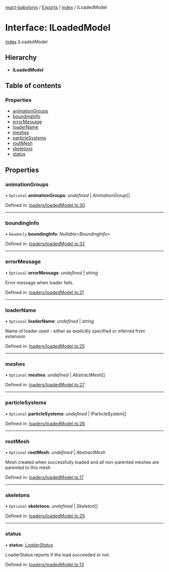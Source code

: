 [react-babylonjs](../README.md) / [Exports](../modules.md) / [index](../modules/index.md) / ILoadedModel

# Interface: ILoadedModel

[index](../modules/index.md).ILoadedModel

## Hierarchy

* **ILoadedModel**

## Table of contents

### Properties

- [animationGroups](index.iloadedmodel.md#animationgroups)
- [boundingInfo](index.iloadedmodel.md#boundinginfo)
- [errorMessage](index.iloadedmodel.md#errormessage)
- [loaderName](index.iloadedmodel.md#loadername)
- [meshes](index.iloadedmodel.md#meshes)
- [particleSystems](index.iloadedmodel.md#particlesystems)
- [rootMesh](index.iloadedmodel.md#rootmesh)
- [skeletons](index.iloadedmodel.md#skeletons)
- [status](index.iloadedmodel.md#status)

## Properties

### animationGroups

• `Optional` **animationGroups**: *undefined* \| *AnimationGroup*[]

Defined in: [loaders/loadedModel.ts:30](https://github.com/brianzinn/react-babylonjs/blob/eba7b00/src/hooks/loaders/loadedModel.ts#L30)

___

### boundingInfo

• `Readonly` **boundingInfo**: *Nullable*<*BoundingInfo*\>

Defined in: [loaders/loadedModel.ts:32](https://github.com/brianzinn/react-babylonjs/blob/eba7b00/src/hooks/loaders/loadedModel.ts#L32)

___

### errorMessage

• `Optional` **errorMessage**: *undefined* \| *string*

Error message when loader fails.

Defined in: [loaders/loadedModel.ts:21](https://github.com/brianzinn/react-babylonjs/blob/eba7b00/src/hooks/loaders/loadedModel.ts#L21)

___

### loaderName

• `Optional` **loaderName**: *undefined* \| *string*

Name of loader used - either as explicitly specified or inferred from extension

Defined in: [loaders/loadedModel.ts:25](https://github.com/brianzinn/react-babylonjs/blob/eba7b00/src/hooks/loaders/loadedModel.ts#L25)

___

### meshes

• `Optional` **meshes**: *undefined* \| *AbstractMesh*[]

Defined in: [loaders/loadedModel.ts:27](https://github.com/brianzinn/react-babylonjs/blob/eba7b00/src/hooks/loaders/loadedModel.ts#L27)

___

### particleSystems

• `Optional` **particleSystems**: *undefined* \| IParticleSystem[]

Defined in: [loaders/loadedModel.ts:28](https://github.com/brianzinn/react-babylonjs/blob/eba7b00/src/hooks/loaders/loadedModel.ts#L28)

___

### rootMesh

• `Optional` **rootMesh**: *undefined* \| *AbstractMesh*

Mesh created when successfully loaded and all non-parented meshes are parented to this mesh

Defined in: [loaders/loadedModel.ts:17](https://github.com/brianzinn/react-babylonjs/blob/eba7b00/src/hooks/loaders/loadedModel.ts#L17)

___

### skeletons

• `Optional` **skeletons**: *undefined* \| *Skeleton*[]

Defined in: [loaders/loadedModel.ts:29](https://github.com/brianzinn/react-babylonjs/blob/eba7b00/src/hooks/loaders/loadedModel.ts#L29)

___

### status

• **status**: [*LoaderStatus*](../enums/loaders/loadedmodel.loaderstatus.md)

LoaderStatus reports if the load succeeded or not.

Defined in: [loaders/loadedModel.ts:13](https://github.com/brianzinn/react-babylonjs/blob/eba7b00/src/hooks/loaders/loadedModel.ts#L13)
